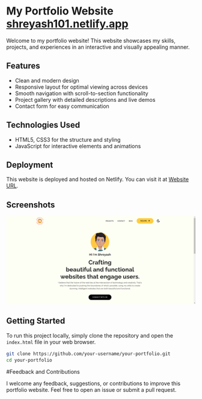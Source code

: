 # My Portfolio Website [shreyash101.netlify.app](https://shreyash101.netlify.app)

Welcome to my portfolio website! This website showcases my skills, projects, and experiences in an interactive and visually appealing manner.

## Features

- Clean and modern design
- Responsive layout for optimal viewing across devices
- Smooth navigation with scroll-to-section functionality
- Project gallery with detailed descriptions and live demos
- Contact form for easy communication

## Technologies Used

- HTML5, CSS3 for the structure and styling
- JavaScript for interactive elements and animations

## Deployment

This website is deployed and hosted on Netlify. You can visit it at [Website URL](https://shreyash101.netlify.app).

## Screenshots

![Screenshot 1](/screenshots/screenshot1.jpg.png)

## Getting Started

To run this project locally, simply clone the repository and open the `index.html` file in your web browser.

```bash
git clone https://github.com/your-username/your-portfolio.git
cd your-portfolio
```

#Feedback and Contributions

I welcome any feedback, suggestions, or contributions to improve this portfolio website. Feel free to open an issue or submit a pull request.
